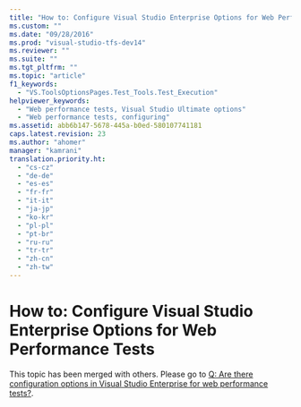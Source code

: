 ```yaml
---
title: "How to: Configure Visual Studio Enterprise Options for Web Performance Tests | testtitle"
ms.custom: ""
ms.date: "09/28/2016"
ms.prod: "visual-studio-tfs-dev14"
ms.reviewer: ""
ms.suite: ""
ms.tgt_pltfrm: ""
ms.topic: "article"
f1_keywords: 
  - "VS.ToolsOptionsPages.Test_Tools.Test_Execution"
helpviewer_keywords: 
  - "Web performance tests, Visual Studio Ultimate options"
  - "Web performance tests, configuring"
ms.assetid: abb6b147-5678-445a-b0ed-580107741181
caps.latest.revision: 23
ms.author: "ahomer"
manager: "kamrani"
translation.priority.ht: 
  - "cs-cz"
  - "de-de"
  - "es-es"
  - "fr-fr"
  - "it-it"
  - "ja-jp"
  - "ko-kr"
  - "pl-pl"
  - "pt-br"
  - "ru-ru"
  - "tr-tr"
  - "zh-cn"
  - "zh-tw"
---
```

# How to: Configure Visual Studio Enterprise Options for Web Performance Tests
This topic has been merged with others. Please go to [Q: Are there configuration options in Visual Studio Enterprise for web performance tests?](http://msdn.microsoft.com/en-us/bd0a82fd-cec0-4861-bc09-e1b0b2d258ef).